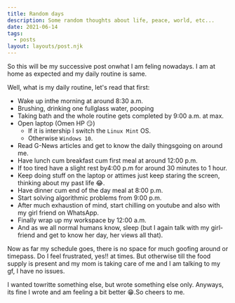 ```yaml
---
title: Random days
description: Some random thoughts about life, peace, world, etc...
date: 2021-06-14
tags:
  - posts
layout: layouts/post.njk
---
```


So this will be my successive post onwhat I am feling nowadays. I am at home as expected and my daily routine is same.

Well, what is my daily routine, let's read that first:

- Wake up inthe morning at around 8:30 a.m.
- Brushing, drinking one fullglass water, pooping
- Taking bath and the whole routine gets completed by 9:00 a.m. at max.
- Open laptop (Omen HP 😏)
  - If it is intership I switch the `Linux Mint` OS.
  - Otherwise `Windows 10`.
- Read G-News articles and get to know the daily thingsgoing on around me.
- Have lunch cum breakfast cum first meal at around 12:00 p.m.
- If too tired have a slight rest by4:00 p.m for around 30 minutes to 1 hour.
- Keep doing stuff on the laptop or attimes just keep staring the screen, thinking about my past life 😂.
- Have dinner cum end of the day meal at 8:00 p.m.
- Start solving algorithmic problems from 9:00 p.m.
- After much exhaustion of mind, start chilling on youtube and also with my girl friend on WhatsApp.
- Finally wrap up my workspace by 12:00 a.m.
- And as we all normal humans know, sleep (but I again talk with my girl-friend and get to know her day, her views all that).

Now as far my schedule goes, there is no space for much goofing around or timepass. Do I feel frustrated, yes!! at times. But otherwise till the food supply
is present and my mom is taking care of me and I am talking to my gf, I have no issues.

I wanted towritte something else, but wrote something else only. Anyways, its fine I wrote and am feeling a bit better 😁.So cheers to me.